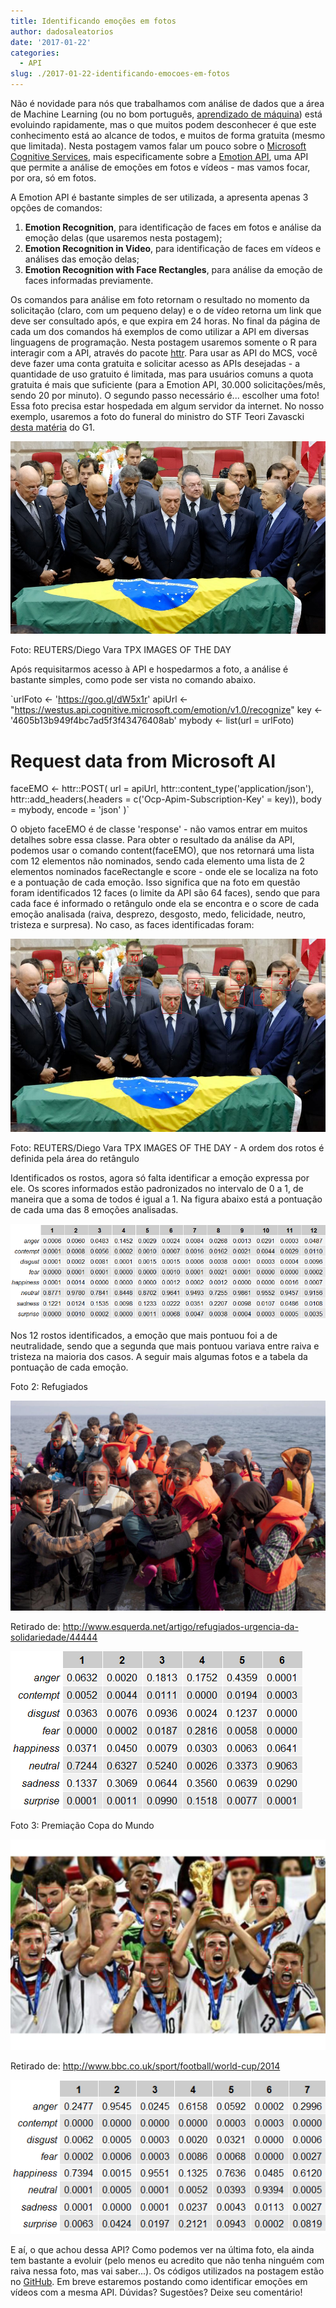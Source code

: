 ```yaml
---
title: Identificando emoções em fotos
author: dadosaleatorios
date: '2017-01-22'
categories:
  - API
slug: ./2017-01-22-identificando-emocoes-em-fotos 
---
```


Não é novidade para nós que trabalhamos com análise de dados que a área de Machine Learning (ou no bom português, [aprendizado de máquina](https://pt.wikipedia.org/wiki/Aprendizado_de_m%C3%A1quina)) está evoluindo rapidamente, mas o que muitos podem desconhecer é que este conhecimento está ao alcance de todos, e muitos de forma gratuita (mesmo que limitada). Nesta postagem vamos falar um pouco sobre o [Microsoft Cognitive Services](https://www.microsoft.com/cognitive-services/en-us/), mais especificamente sobre a [Emotion API](https://www.microsoft.com/cognitive-services/en-us/emotion-api), uma API que permite a análise de emoções em fotos e vídeos - mas vamos focar, por ora, só em fotos.

A Emotion API é bastante simples de ser utilizada, a apresenta apenas 3 opções de comandos:

  1. **Emotion Recognition**, para identificação de faces em fotos e análise da emoção delas (que usaremos nesta postagem);
  2. **Emotion Recognition in Video**, para identificação de faces em vídeos e análises das emoção delas;
  3. **Emotion Recognition with Face Rectangles**, para análise da emoção de faces informadas previamente.

Os comandos para análise em foto retornam o resultado no momento da solicitação (claro, com um pequeno delay) e o de vídeo retorna um link que deve ser consultado após, e que expira em 24 horas. No final da página de cada um dos comandos há exemplos de como utilizar a API em diversas linguagens de programação. Nesta postagem usaremos somente o R para interagir com a API, através do pacote [httr](https://cran.r-project.org/web/packages/httr/index.html). Para usar as API do MCS, você deve fazer uma conta gratuita e solicitar acesso as APIs desejadas - a quantidade de uso gratuito é limitada, mas para usuários comuns a quota gratuita é mais que suficiente (para a Emotion API, 30.000 solicitações/mês, sendo 20 por minuto). O segundo passo necessário é... escolher uma foto! Essa foto precisa estar hospedada em algum servidor da internet. No nosso exemplo, usaremos a foto do funeral do ministro do STF Teori Zavascki [desta matéria](http://g1.globo.com/politica/noticia/so-depois-que-houver-a-indicacao-do-relator-diz-temer-sobre-nomear-substituto-de-teori.ghtml) do G1.

![](./imagem-01.jpg)

Foto: REUTERS/Diego Vara TPX IMAGES OF THE DAY

Após requisitarmos acesso à API e hospedarmos a foto, a análise é bastante simples, como pode ser vista no comando abaixo.

`urlFoto <- 'https://goo.gl/dW5x1r'
apiUrl <- "https://westus.api.cognitive.microsoft.com/emotion/v1.0/recognize"
key <- '4605b13b949f4bc7ad5f3f43476408ab'
mybody <- list(url = urlFoto)
# Request data from Microsoft AI
faceEMO <- httr::POST(
  url = apiUrl,
  httr::content_type('application/json'),
  httr::add_headers(.headers = c('Ocp-Apim-Subscription-Key' = key)),
  body = mybody,
  encode = 'json'
)`

O objeto faceEMO é de classe 'response' - não vamos entrar em muitos detalhes sobre essa classe. Para obter o resultado da análise da API, podemos usar o comando content(faceEMO), que nos retornará uma lista com 12 elementos não nominados, sendo cada elemento uma lista de 2 elementos nominados faceRectangle e score - onde ele se localiza na foto e a pontuação de cada emoção. Isso significa que na foto em questão foram identificados 12 faces (o limite da API são 64 faces), sendo que para cada face é informado o retângulo onde ela se encontra e o score de cada emoção analisada (raiva, desprezo, desgosto, medo, felicidade, neutro, tristeza e surpresa). No caso, as faces identificadas foram:

![](./imagem-02.jpg)

Foto: REUTERS/Diego Vara TPX IMAGES OF THE DAY - A ordem dos rotos é definida pela área do retângulo

Identificados os rostos, agora só falta identificar a emoção expressa por ele. Os scores informados estão padronizados no intervalo de 0 a 1, de maneira que a soma de todos é igual a 1. Na figura abaixo está a pontuação de cada uma das 8 emoções analisadas.

![](./imagem-03.jpg)

Nos 12 rostos identificados, a emoção que mais pontuou foi a de neutralidade, sendo que a segunda que mais pontuou variava entre raiva e tristeza na maioria dos casos. A seguir mais algumas fotos e a tabela da pontuação de cada emoção.

Foto 2: Refugiados

![](./imagem-04.jpg)

Retirado de: http://www.esquerda.net/artigo/refugiados-urgencia-da-solidariedade/44444

![](./imagem-05.jpg)

Foto 3: Premiação Copa do Mundo

![](./imagem-06.jpg)

Retirado de: http://www.bbc.co.uk/sport/football/world-cup/2014

![](./imagem-07.jpg)

E aí, o que achou dessa API? Como podemos ver na última foto, ela ainda tem bastante a evoluir (pelo menos eu acredito que não tenha ninguém com raiva nessa foto, mas vai saber...). Os códigos utilizados na postagem estão no [GitHub](https://github.com/rcoster/blog/blob/master/Identificando%20emo%C3%A7%C3%B5es%20em%20fotos). Em breve estaremos postando como identificar emoções em vídeos com a mesma API. Dúvidas? Sugestões? Deixe seu comentário!
